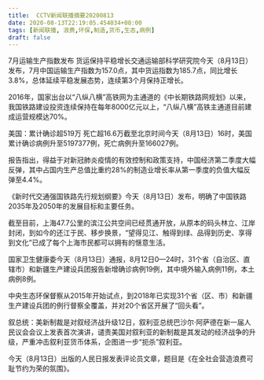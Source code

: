 ```yaml
---
title:  CCTV新闻联播摘要20200813
date: 2020-08-13T22:19:05.454034+08:00
tags: [新闻联播, 浪费,环保,制造,货币,生态,病例]
draft: false
---
```


7月运输生产指数发布 货运保持平稳增长交通运输部科学研究院今天（8月13日）发布，7月中国运输生产指数为157.0点，其中货运指数为185.7点，同比增长3.8%，总体延续平稳发展态势，连续第3个月保持正增长。

2016年，国家出台以“八纵八横”高铁网为主通道的《中长期铁路网规划》以来，我国铁路建设投资连续保持在每年8000亿元以上，“八纵八横”高铁主通道目前建成运营规模达70%。

美国：累计确诊超519万 死亡超16.6万截至北京时间今天（8月13日）16时，美国累计确诊<span class="keywords_content">病例</span>升至5197377例，死亡<span class="keywords_content">病例</span>升至166027例。

报告指出，得益于对新冠肺炎疫情的有效控制和政策支持，中国经济第二季度大幅反弹，其中占国内生产总值比重约28%的<span class="keywords_fund">制造</span>业增长率从第一季度的负值大幅反弹至4.4%。

《新时代交通强国铁路先行规划纲要》今天（8月13日）发布，明确了中国铁路2035年及2050年的发展目标和主要任务。

截至目前，上海47.7公里的滨江公共空间已经贯通开放，从原本的码头林立、江岸封闭，到如今的还江于民、移步换景，“望得见江、触得到绿、品得到历史、享得到文化”已成了每个上海市民都可以拥有的惬意生活。

国家卫生健康委今天（8月13日）通报，8月12日0—24时，31个省（自治区、直辖市）和新疆生产建设兵团报告新增确诊<span class="keywords_content">病例</span>19例，其中境外输入<span class="keywords_content">病例</span>11例，本土<span class="keywords_content">病例</span>8例。

中央<span class="keywords_content">生态</span><span class="keywords_fund">环保</span>督察从2015年开始试点，到2018年已实现31个省（区、市）和新疆生产建设兵团的例行督察全覆盖，并对20个省区开展了“回头看”。

叙总统：美新制裁是对叙经济战升级12日，叙利亚总统巴沙尔·阿萨德在新一届人民议会会议上发表首次演讲，谴责美国对叙利亚的新制裁是其发动的经济战争的升级，严重冲击叙利亚<span class="keywords_fund">货币</span>体系，企图进一步“扼杀”叙利亚。

今天（8月13日）出版的人民日报发表评论员文章，题目是《在全社会营造<span class="keywords_content">浪费</span>可耻节约为荣的氛围》。
